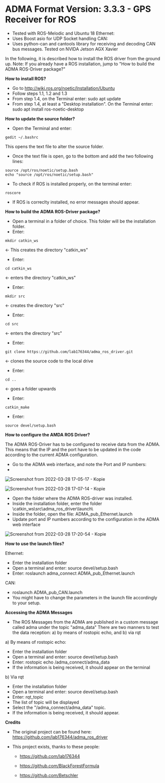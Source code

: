 # ADMA Format Version: 3.3.3 - GPS Receiver for ROS

- Tested with ROS-Melodic and Ubuntu 18
Ethernet:
- Uses Boost asio for UDP Socket handling
CAN:
- Uses python-can and cantools library for receiving and decoding CAN bus messages. Tested on NVIDA Jetson AGX Xavier

In the following, it is described how to install the ROS driver from the ground up. 
Note: If you already have a ROS installation, jump to "How to build the ADMA ROS-Driver package?"

**How to install ROS?**

- Go to http://wiki.ros.org/noetic/Installation/Ubuntu
- Follow steps 1.1, 1.2 and 1.3
- From step 1.4, on the Terminal enter: sudo apt update
- From step 1.4, at least a "Desktop installation". On the Terminal enter: sudo apt install ros-noetic-desktop

**How to update the source folder?**

- Open the Terminal and enter: 
```
gedit ~/.bashrc
```
This opens the text file to alter the source folder.
- Once the text file is open, go to the bottom and add the two following lines:
```
source /opt/ros/noetic/setup.bash
echo "source /opt/ros/noetic/setup.bash"
```
- To check if ROS is installed properly, on the terminal enter: 
```
roscore
```
- If ROS is correclty installed, no error messages should appear. 

**How to build the ADMA ROS-Driver package?**

- Open a terminal in a folder of choice. This folder will be the installation folder.
- Enter:
```
mkdir catkin_ws
``` 
<- This creates the directory "catkin_ws"
- Enter: 
```
cd catkin_ws
```
<- enters the directory "catkin_ws"
- Enter: 
```
mkdir src
```
<- creates the directory "src"
- Enter: 
```
cd src
```
<- enters the directory "src"
- Enter: 
```
git clone https://github.com/lab176344/adma_ros_driver.git
```
<- clones the source code to the local drive
- Enter: 
```
cd ..
```
<- goes a folder upwards
- Enter: 
```
catkin_make
```
- Enter: 
```
source devel/setup.bash
```

**How to configure the AMDA ROS Driver?**

The ADMA ROS-Driver has to be configured to receive data from the ADMA. This means that the IP and the port have to be updated in the code according to the current ADMA configuration.

- Go to the ADMA web interface, and note the Port and IP numbers: 
- 
![Screenshot from 2022-03-28 17-05-17 - Kopie](https://user-images.githubusercontent.com/60926891/160432015-a6e6248b-3799-4d77-b101-226315e801bd.png)

![Screenshot from 2022-03-28 17-07-14 - Kopie](https://user-images.githubusercontent.com/60926891/160432024-5577d8b5-18d3-4f0a-8d6e-aed389e82e14.png)

- Open the folder where the ADMA ROS-driver was installed.
- Inside the installation folder, enter the folder \catkin_ws\src\adma_ros_driver\launch\
- Inside the folder, open the file: ADMA_pub_Ethernet.launch
- Update port and IP numbers according to the configuration in the ADMA web interface

![Screenshot from 2022-03-28 17-20-54 - Kopie](https://user-images.githubusercontent.com/60926891/160431840-ae510525-2a5f-41b6-92ef-0c723bd96711.png)


**How to use the launch files?**
  
 Ethernet:
 - Enter the installation folder
 - Open a terminal and enter: source devel/setup.bash
 - Enter: roslaunch adma_connect ADMA_pub_Ethernet.launch
 
 CAN:
 - roslaunch ADMA_pub_CAN.launch
 - You might have to change the parameters in the launch file accordingly to your setup.

**Accessing the ADMA Messages**

 - The ROS Messages from the ADMA are published in a custom message called adma under the topic "adma_data"
 There are two manners to test the data reception: a) by means of rostopic echo, and b) via rqt
 
 a) By means of rostopic echo:
 - Enter the installation folder
 - Open a terminal and enter: source devel/setup.bash
 - Enter: rostopic echo /adma_connect/adma_data
 - If the information is being received, it should appear on the terminal
 
 b) Via rqt
 - Enter the installation folder
 - Open a terminal and enter: source devel/setup.bash
 - Enter: rqt_topic
 - The list of topic will be displayed
 - Select the "/adma_connect/adma_data" topic.
 - If the information is being received, it should appear. 
 
**Credits**
 - The original project can be found here:
 https://github.com/lab176344/adma_ros_driver
 
 - This project exists, thanks to these people:
 
   - https://github.com/lab176344
 
   - https://github.com/BlackForestFormula
 
   - https://github.com/Betschler
 
 
